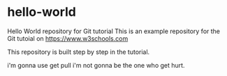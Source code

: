 # hello-world
Hello World repository for Git tutorial
This is an example repository for the Git tutoial on https://www.w3schools.com

This repository is built step by step in the tutorial.


i'm gonna use get pull
i'm not gonna be the one who get hurt.
